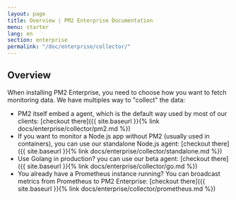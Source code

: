 ```yaml
---
layout: page
title: Overview | PM2 Enterprise Documentation
menu: starter
lang: en
section: enterprise
permalink: "/doc/enterprise/collector/"
---
```


## Overview

When installing PM2 Enterprise, you need to choose how you want to fetch monitoring data. We have multiples way to "collect" the data:

- PM2 itself embed a agent, which is the default way used by most of our clients: [checkout there]({{ site.baseurl }}{% link docs/enterprise/collector/pm2.md %})
- If you want to monitor a Node.js app without PM2 (usually used in containers), you can use our standalone Node.js agent: [checkout there]({{ site.baseurl }}{% link docs/enterprise/collector/standalone.md %})
- Use Golang in production? you can use our beta agent: [checkout there]({{ site.baseurl }}{% link docs/enterprise/collector/go.md %})
- You already have a Prometheus instance running? You can broadcast metrics from Prometheus to PM2 Enterprise: [checkout there]({{ site.baseurl }}{% link docs/enterprise/collector/prometheus.md %})
